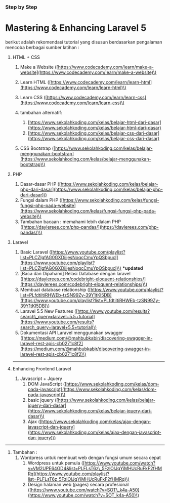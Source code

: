 ### Step by Step

# Mastering & Enhancing Laravel 5

berikut adalah rekomendasi tutorial yang disusun berdasarkan pengalaman mencoba berbagai sumber latihan :

1. HTML + CSS
   1. Make a Website \([https://www.codecademy.com/learn/make-a-website](https://www.codecademy.com/learn/make-a-website)\)
   2. Learn HTML \([https://www.codecademy.com/learn/learn-html](https://www.codecademy.com/learn/learn-html)\)
   3. Learn CSS \([https://www.codecademy.com/learn/learn-css](https://www.codecademy.com/learn/learn-css)\)

   1. tambahan alternatif:
      1. [https://www.sekolahkoding.com/kelas/belajar-html-dari-dasar](https://www.sekolahkoding.com/kelas/belajar-html-dari-dasar)
      2. [https://www.sekolahkoding.com/kelas/belajar-css-dari-dasar](https://www.sekolahkoding.com/kelas/belajar-css-dari-dasar)
   2. CSS Bootstrap \([https://www.sekolahkoding.com/kelas/belajar-menggunakan-bootstrap](https://www.sekolahkoding.com/kelas/belajar-menggunakan-bootstrap)\)
2. PHP
   1. Dasar-dasar PHP \([https://www.sekolahkoding.com/kelas/belajar-php-dari-dasar](https://www.sekolahkoding.com/kelas/belajar-php-dari-dasar)\)
   2. Fungsi dalam PHP \([https://www.sekolahkoding.com/kelas/fungsi-fungsi-php-pada-website](https://www.sekolahkoding.com/kelas/fungsi-fungsi-php-pada-website)\)
   3. Tambahan bacaan : memahami lebih dalam PHP \([https://daylerees.com/php-pandas/](https://daylerees.com/php-pandas/)\)
3. Laravel  
   1. Basic Laravel \([https://www.youtube.com/playlist?list=PLCZlgfAG0GXDijjesNoqcCmuYpQSbpucl](https://www.youtube.com/playlist?list=PLCZlgfAG0GXDijjesNoqcCmuYpQSbpucl)\) **\*updated**  
   2. \[Baca dan Dipahami\] Relasi Database dengan laravel \([https://daylerees.com/codebright-eloquent-relationships/](https://daylerees.com/codebright-eloquent-relationships/)\)  
   3. Membuat database relationship \([https://www.youtube.com/playlist?list=PLfdtiltiRHWEb-tzSN99Zy-39Y1tKl5DB](https://www.youtube.com/playlist?list=PLfdtiltiRHWEb-tzSN99Zy-39Y1tKl5DB)\)  
   4. Laravel 5.5 New Features \([https://www.youtube.com/results?search\_query=laravel+5.5+tutorial](https://www.youtube.com/results?search_query=laravel+5.5+tutorial)\)  
   5. Dokumentasi API Laravel menggunakan swagger \([https://medium.com/@mahbubkabir/discovering-swagger-in-laravel-rest-apis-cb0271c8f2](https://medium.com/@mahbubkabir/discovering-swagger-in-laravel-rest-apis-cb0271c8f2)\)

   ---

4. Enhancing Frontend Laravel  
   1. Javascript + Jquery  
      1. DOM JavaScript \([https://www.sekolahkoding.com/kelas/dom-pada-javascript](https://www.sekolahkoding.com/kelas/dom-pada-javascript)\)  
      2. basic jquery \([https://www.sekolahkoding.com/kelas/belajar-jquery-dari-dasar](https://www.sekolahkoding.com/kelas/belajar-jquery-dari-dasar)\)  
      3. Ajax \([https://www.sekolahkoding.com/kelas/ajax-dengan-javascript-dan-jquery](https://www.sekolahkoding.com/kelas/ajax-dengan-javascript-dan-jquery)\)

---

1. Tambahan :  
   1. Wordpress untuk membuat web dengan fungsi umum secara cepat  
      1. Wordpress untuk pemula \([https://www.youtube.com/watch?v=VM2UPE64GD4&list=PLFLsT6z\_5FzlOlJqYiMHUcRuFkF2fHMRq](https://www.youtube.com/playlist?list=PLFLsT6z_5FzlOlJqYiMHUcRuFkF2fHMRq)\)  
      2. Design halaman web \(pages\) secara profesional \([https://www.youtube.com/watch?v=SOT\_k4a-A50](https://www.youtube.com/watch?v=SOT_k4a-A50)\)



